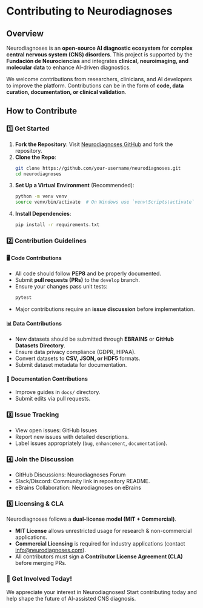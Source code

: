 # Contributing to Neurodiagnoses

## Overview
Neurodiagnoses is an **open-source AI diagnostic ecosystem** for **complex central nervous system (CNS) disorders**. This project is supported by the **Fundación de Neurociencias** and integrates **clinical, neuroimaging, and molecular data** to enhance AI-driven diagnostics.

We welcome contributions from researchers, clinicians, and AI developers to improve the platform. Contributions can be in the form of **code, data curation, documentation, or clinical validation**.

## How to Contribute

### 1️⃣ Get Started
1. **Fork the Repository**: Visit [Neurodiagnoses GitHub](https://github.com/Fundacion-de-Neurociencias/neurodiagnoses) and fork the repository.
2. **Clone the Repo**: 
   ```sh
   git clone https://github.com/your-username/neurodiagnoses.git
   cd neurodiagnoses
   ```
3. **Set Up a Virtual Environment** (Recommended):
   ```sh
   python -m venv venv
   source venv/bin/activate  # On Windows use `venv\Scripts\activate`
   ```
4. **Install Dependencies**:
   ```sh
   pip install -r requirements.txt
   ```

### 2️⃣ Contribution Guidelines
#### 🖥️ **Code Contributions**
- All code should follow **PEP8** and be properly documented.
- Submit **pull requests (PRs)** to the `develop` branch.
- Ensure your changes pass unit tests:
  ```sh
  pytest
  ```
- Major contributions require an **issue discussion** before implementation.

#### 📊 **Data Contributions**
- New datasets should be submitted through **EBRAINS** or **GitHub Datasets Directory**.
- Ensure data privacy compliance (GDPR, HIPAA).
- Convert datasets to **CSV, JSON, or HDF5** formats.
- Submit dataset metadata for documentation.

#### 📝 **Documentation Contributions**
- Improve guides in `docs/` directory.
- Submit edits via pull requests.

### 3️⃣ Issue Tracking
- View open issues: GitHub Issues
- Report new issues with detailed descriptions.
- Label issues appropriately (`bug`, `enhancement`, `documentation`).

### 4️⃣ Join the Discussion
- GitHub Discussions: Neurodiagnoses Forum
- Slack/Discord: Community link in repository README.
- eBrains Collaboration: Neurodiagnoses on eBrains

### 5️⃣ Licensing & CLA
Neurodiagnoses follows a **dual-license model (MIT + Commercial)**.
- **MIT License** allows unrestricted usage for research & non-commercial applications.
- **Commercial Licensing** is required for industry applications (contact info@neurodiagnoses.com).
- All contributors must sign a **Contributor License Agreement (CLA)** before merging PRs.

### 🚀 Get Involved Today!
We appreciate your interest in Neurodiagnoses! Start contributing today and help shape the future of AI-assisted CNS diagnosis.
